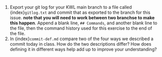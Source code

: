 1.  Export your git log for your KWL main branch to a file called {index}`gitlog.txt` and commit that as exported to the branch for this issue. **note that you will need to work between two branchse to make this happen**. Append a blank line,  `## Commands`, and another blank line to the file, then the command history used for this exercise to the end of the file. 
2.  In {index}`commit-def.md` compare two of the four ways we described a commit today in class. How do the two descriptions differ? How does defining it in different ways help add up to improve your understanding? 